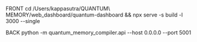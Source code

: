FRONT
cd /Users/kappasutra/QUANTUM\ MEMORY/web_dashboard/quantum-dashboard && npx serve -s build -l 3000 --single

BACK
python -m quantum_memory_compiler.api --host 0.0.0.0 --port 5001